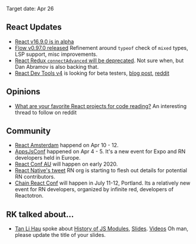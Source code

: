 Target date: Apr 26

React Updates
---
- [React v16.9.0 is in alpha](https://github.com/facebook/react/releases/tag/v16.9.0-alpha.0) 
- [Flow v0.97.0 released](https://github.com/facebook/flow/releases/tag/v0.97.0) Refinement around `typeof` check of `mixed` types, LSP support, misc improvements.
- [React Redux `connectAdvanced` will be deprecated](https://github.com/reduxjs/react-redux/issues/1236). Not sure when, but Dan Abramov is also backing that.
- [React Dev Tools v4](https://github.com/bvaughn/react-devtools-experimental/blob/master/OVERVIEW.md) is looking for beta testers, [blog post](https://threadreaderapp.com/thread/1118676986887491584.html), [reddit](https://www.reddit.com/r/reactjs/comments/behnou/react_devtools_v4_update_speed_improvements_new/)

Opinions
---
- [What are your favorite React projects for code reading?](https://www.reddit.com/r/reactjs/comments/bfpl9e/what_are_your_favorite_react_projects_for_code/) An interesting thread to follow on reddit

Community
---
- [React Amsterdam](https://react.amsterdam/) happend on Apr 10 - 12.
- [AppsJsConf](https://appjs.co/) happened on Apr 4 - 5. It's a new event for Expo and RN developers held in Europe.
- [React Conf AU](https://reactconf.com.au/) will happen on early 2020.
- [React Native's tweet](https://twitter.com/reactnative/status/1118548423018467331) RN org is starting to flesh out details for potential RN contributors.
- [Chain React Conf](https://infinite.red/ChainReactConf) will happen in July 11-12, Portland. Its a relatively new event for RN developers, organized by infinite red, developers of Reactotron.

RK talked about...
---
- [Tan Li Hau](https://twitter.com/tanhauhau) spoke about [History of JS Modules](https://github.com/Shopee/react-knowledgeable/issues/83), [Slides](https://slides.com/tanhauhau/deck-9#/). [Videos](https://www.youtube.com/watch?v=ypKvaCtMOck)  Oh man, please update the title of your slides.
